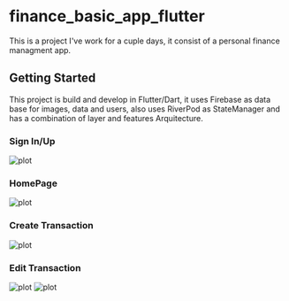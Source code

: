 # finance_basic_app_flutter

This is a project I've work for a cuple days, it consist of a personal finance managment app. 

## Getting Started

This project is build and develop in Flutter/Dart, it uses Firebase as data base for images, data and users, also uses RiverPod as StateManager and has a combination of layer and features Arquitecture.

### Sign In/Up

![plot](readme_images/sign_in_up.jpeg)

### HomePage

![plot](readme_images/home_page.jpeg)

### Create Transaction
![plot](readme_images/new_transaction.jpeg)

### Edit Transaction

![plot](readme_images/edit_transaction.jpeg)
![plot](readme_images/edit_transaction_with_image.jpeg)
